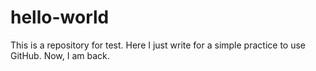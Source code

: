 # hello-world
This is a repository for test.
Here I just write for a simple practice to use GitHub.
Now, I am back.
